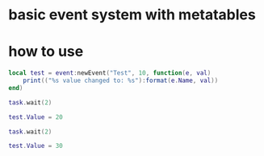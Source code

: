 # basic event system with metatables

# how to use

```lua
local test = event:newEvent("Test", 10, function(e, val) 
    print(("%s value changed to: %s"):format(e.Name, val))
end)

task.wait(2)

test.Value = 20

task.wait(2)

test.Value = 30
```

